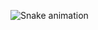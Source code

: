   ![Snake animation](https://github.com/eagrundy/eagrundy/blob/output/github-contribution-grid-snake.svg)
